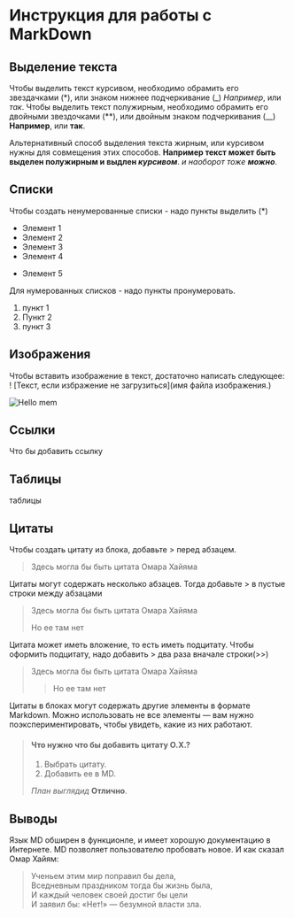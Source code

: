 # Инструкция для работы с MarkDown

## Выделение текста

Чтобы выделить текст курсивом, необходимо обрамить его звездачками (*), или знаком нижнее подчеркивание (_) *Например*, или _так_. Чтобы выделить текст полужирным, необходимо обрамить его двойными звездочками (**), или двойным знаком подчеркивания (__) **Например**, или __так__.

Альтернативный способ выделения текста жирным, или курсивом нужны для совмещения этих способов. __Например текст может быть выделен полужирным и выдлен *курсивом*__. *и наоборот тоже __можно__*.

## Списки
Чтобы создать ненумерованные списки - надо пункты выделить (*)
* Элемент 1
* Элемент 2
* Элемент 3
* Элемент 4
+ Элемент 5

Для нумерованных списков - надо пункты пронумеровать.
1. пункт 1
2. Пункт 2
3. пункт 3

## Изображения

Чтобы вставить изображение в текст, достаточно написать следующее:
! [Текст, если избражение не загрузиться](имя файла изображения.)

![Hello mem](mem.jpeg)

## Ссылки

Что бы добавить ссылку 

## Таблицы

таблицы

## Цитаты 

Чтобы создать цитату из блока, добавьте > перед абзацем.

> Здесь могла бы быть цитата Омара Хайяма

Цитаты могут содержать несколько абзацев. Тогда добавьте > в пустые строки между абзацами

>Здесь могла бы быть цитата Омара Хайяма
>
>Но ее там нет

Цитата может иметь вложение, то есть иметь подцитату. Чтобы оформить подцитату, надо добавить > два раза вначале строки(>>)

>Здесь могла бы быть цитата Омара Хайяма
>
>>Но ее там нет


Цитаты в блоках могут содержать другие элементы в формате Markdown. Можно использовать не все элементы — вам нужно поэкспериментировать, чтобы увидеть, какие из них работают.

> #### Что нужно что бы добавить цитату О.Х.?
>
> 1. Выбрать цитату.
> 2. Добавить ее в MD.
>
>  *План выглядид* **Отлично**.

## Выводы

Язык MD обширен в функционле, и имеет хорошую документацию в Интернете. MD позволяет пользователю пробовать новое. И как сказал Омар Хайям:
> Ученьем этим мир поправил бы дела,  
> Вседневным праздником тогда бы жизнь была,  
> И каждый человек своей достиг бы цели  
> И заявил бы: «Нет!» — безумной власти зла.